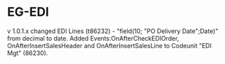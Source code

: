 # EG-EDI
v 1.0.1.x changed EDI Lines (t86232) - "field(10; "PO Delivery Date";Date)" from decimal to date.
          Added Events:OnAfterCheckEDIOrder, OnAfterInsertSalesHeader and OnAfterInsertSalesLine to Codeunit "EDI Mgt" (86230).
